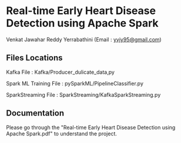 # Real-time Early Heart Disease Detection using Apache Spark

 Venkat Jawahar Reddy Yerrabathini (Email : yvjy95@gmail.com)

## Files Locations

 Kafka File : Kafka/Producer_dulicate_data,py

 Spark ML Training File : pySparkML/PipelineClassifier.py

 SparkStreaming File : SparkStreaming/KafkaSparkStreaming.py

## Documentation 
 
 Please go through the "Real-time Early Heart Disease Detection using Apache Spark.pdf" to understand the project.
